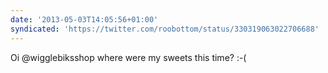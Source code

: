 ```yaml
---
date: '2013-05-03T14:05:56+01:00'
syndicated: 'https://twitter.com/roobottom/status/330319063022706688'
---
```

Oi @wigglebiksshop where were my sweets this time? :-(

